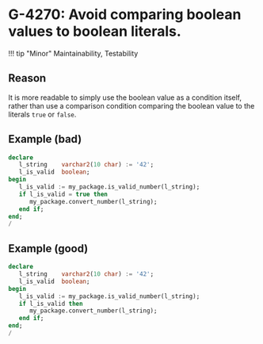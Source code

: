 # G-4270: Avoid comparing boolean values to boolean literals.

!!! tip "Minor"
    Maintainability, Testability

## Reason

It is more readable to simply use the boolean value as a condition itself, rather than use a comparison condition comparing the boolean value to the literals `true` or `false`.

## Example (bad)

``` sql
declare
   l_string    varchar2(10 char) := '42';
   l_is_valid  boolean;
begin
   l_is_valid := my_package.is_valid_number(l_string);
   if l_is_valid = true then
      my_package.convert_number(l_string);
   end if;
end;
/
```

## Example (good)

``` sql
declare
   l_string    varchar2(10 char) := '42';
   l_is_valid  boolean;
begin
   l_is_valid := my_package.is_valid_number(l_string);
   if l_is_valid then
      my_package.convert_number(l_string);
   end if;
end;
/
```